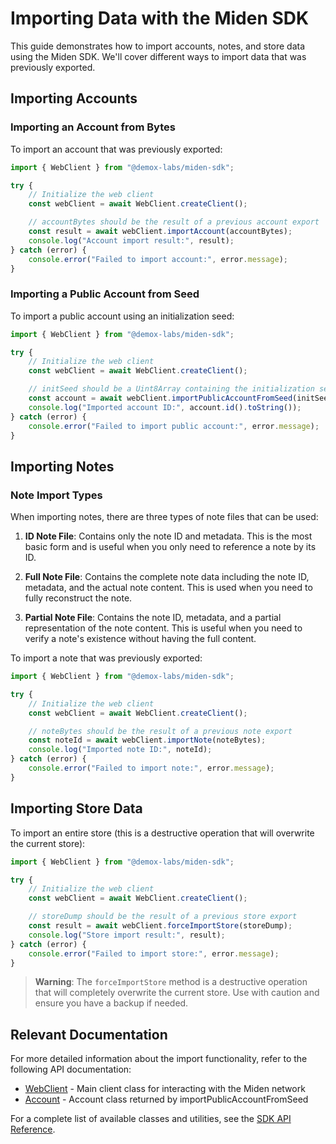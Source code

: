 # Importing Data with the Miden SDK

This guide demonstrates how to import accounts, notes, and store data using the Miden SDK. We'll cover different ways to import data that was previously exported.

## Importing Accounts

### Importing an Account from Bytes

To import an account that was previously exported:

```typescript
import { WebClient } from "@demox-labs/miden-sdk";

try {
    // Initialize the web client
    const webClient = await WebClient.createClient();

    // accountBytes should be the result of a previous account export
    const result = await webClient.importAccount(accountBytes);
    console.log("Account import result:", result);
} catch (error) {
    console.error("Failed to import account:", error.message);
}
```

### Importing a Public Account from Seed

To import a public account using an initialization seed:

```typescript
import { WebClient } from "@demox-labs/miden-sdk";

try {
    // Initialize the web client
    const webClient = await WebClient.createClient();

    // initSeed should be a Uint8Array containing the initialization seed
    const account = await webClient.importPublicAccountFromSeed(initSeed, true); // true for mutable account
    console.log("Imported account ID:", account.id().toString());
} catch (error) {
    console.error("Failed to import public account:", error.message);
}
```

## Importing Notes

### Note Import Types

When importing notes, there are three types of note files that can be used:

1. **ID Note File**: Contains only the note ID and metadata. This is the most basic form and is useful when you only need to reference a note by its ID.

2. **Full Note File**: Contains the complete note data including the note ID, metadata, and the actual note content. This is used when you need to fully reconstruct the note.

3. **Partial Note File**: Contains the note ID, metadata, and a partial representation of the note content. This is useful when you need to verify a note's existence without having the full content.

To import a note that was previously exported:

```typescript
import { WebClient } from "@demox-labs/miden-sdk";

try {
    // Initialize the web client
    const webClient = await WebClient.createClient();

    // noteBytes should be the result of a previous note export
    const noteId = await webClient.importNote(noteBytes);
    console.log("Imported note ID:", noteId);
} catch (error) {
    console.error("Failed to import note:", error.message);
}
```

## Importing Store Data

To import an entire store (this is a destructive operation that will overwrite the current store):

```typescript
import { WebClient } from "@demox-labs/miden-sdk";

try {
    // Initialize the web client
    const webClient = await WebClient.createClient();

    // storeDump should be the result of a previous store export
    const result = await webClient.forceImportStore(storeDump);
    console.log("Store import result:", result);
} catch (error) {
    console.error("Failed to import store:", error.message);
}
```

> **Warning**: The `forceImportStore` method is a destructive operation that will completely overwrite the current store. Use with caution and ensure you have a backup if needed.

## Relevant Documentation

For more detailed information about the import functionality, refer to the following API documentation:

- [WebClient](docs/src/web-client/api/classes/WebClient.md) - Main client class for interacting with the Miden network
- [Account](docs/src/web-client/api/classes/Account.md) - Account class returned by importPublicAccountFromSeed

For a complete list of available classes and utilities, see the [SDK API Reference](docs/src/web-client/api/README.md). 
